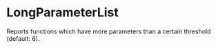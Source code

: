 # LongParameterList

Reports functions which have more parameters than a certain threshold (default: 6).

